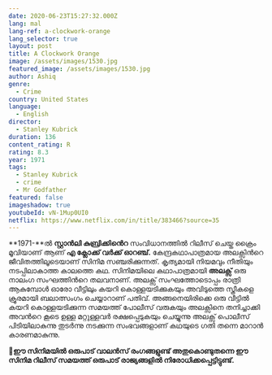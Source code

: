 ```yaml
---
date: 2020-06-23T15:27:32.000Z
lang: mal
lang-ref: a-clockwork-orange
lang_selector: true
layout: post
title: A Clockwork Orange
image: /assets/images/1530.jpg
featured_image: /assets/images/1530.jpg
author: Ashiq
genre:
  - Crime
country: United States
language:
  - English
director:
  - Stanley Kubrick
duration: 136
content_rating: R
rating: 8.3
year: 1971
tags:
  - Stanley Kubrick
  - crime
  - Mr Godfather
featured: false
imageshadow: true
youtubeId: vN-1Mup0UI0
netflix: https://www.netflix.com/in/title/383466?source=35
---
```

**1971-**ൽ **സ്റ്റാൻലി കുബ്രിക്കിൻെറ** സംവിധാനത്തിൽ റിലീസ് ചെയ്ത ക്രൈം മൂവിയാണ് ആണ് **എ ക്ലോക്ക് വർക്ക് ഓറഞ്ച്.** കേന്ദ്രകഥാപാത്രമായ അലക്സിന്‍റെ ജീവിതത്തിലൂടെയാണ് സിനിമ സഞ്ചരിക്കുന്നത്. കൃത്യമായി നിയമവും നീതിയും നടപ്പിലാകാത്ത കാലത്തെ കഥ. സിനിമയിലെ കഥാപാത്രമായി **അലക്സ്** ഒരു നാലംഗ സംഘത്തിൻറെ തലവനാണ്. അലക്സ് സംഘത്തോടൊപ്പം രാത്രി ആകുമ്പോൾ  ഓരോ വീട്ടിലും കയറി കൊള്ളയടിക്കുകയും അവിടുത്തെ സ്ത്രീകളെ ക്രൂരമായി ബലാത്സംഗം ചെയ്യാറാണ് പതിവ്. അങ്ങനെയിരിക്കെ ഒരു വീട്ടിൽ കയറി കൊള്ളയടിക്കുന്ന സമയത്ത് പോലീസ് വരുകയും അലക്സിനെ തനിച്ചാക്കി അവൻറെ കൂടെ ഉള്ള മറ്റുള്ളവർ രക്ഷപ്പെടുകയും ചെയ്യുന്നു അലക്സ് പൊലീസ് പിടിയിലാകുന്നു തുടർന്നു നടക്കുന്ന സംഭവങ്ങളാണ്  കഥയുടെ ഗതി തന്നെ മാറാൻ കാരണമാകുന്നു. 

**🚫ഈ സിനിമയിൽ ഒരുപാട് വാലൻസ് രംഗങ്ങളുണ്ട് അതുകൊണ്ടുതന്നെ ഈ സിനിമ റിലീസ് സമയത്ത് ഒരുപാട് രാജ്യങ്ങളിൽ നിരോധിക്കപ്പെട്ടിട്ടുണ്ട്.**